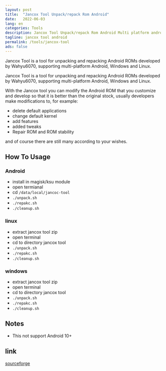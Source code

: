 ```yaml
---
layout: post
title:  "Jancox Tool Unpack/repack Rom Android"
date:   2022-06-03
lang: en
categories: Tools
description: Jancox Tool Unpack/repack Rom Android Multi platform android,windows,linux
tagline: jancox tool android
permalink: /tools/jancox-tool
ads: false
---
```


Jancox Tool is a tool for unpacking and repacking Android ROMs developed by Wahyu6070, supporting multi-platform Android, Windows and Linux.

Jancox Tool is a tool for unpacking and repacking Android ROMs developed by Wahyu6070, supporting multi-platform Android, Windows and Linux.

With the Jancox tool you can modify the Android ROM that you customize and develop so that it is better than the original stock, usually developers make modifications to, for example:

- delete default applications
- change default kernel
- add features
- added tweaks
- Repair ROM and ROM stability

and of course there are still many according to your wishes.

## How To Usage

### Android

- install in magisk/ksu module
- open termianal
- cd ``/data/local/jancoc-tool``
- ``./unpack.sh``
- ``./repakc.sh``
- ``./cleanup.sh``

### linux 

- extract jancox tool zip
- open terminal
- cd to directory jancox tool
- ``./unpack.sh``
- ``./repakc.sh``
- ``./cleanup.sh``

### windows

- extract jancox tool zip
- open terminal
- cd to directory jancox tool
- ``./unpack.sh``
- ``./repakc.sh``
- ``./cleanup.sh``

## Notes

- This not support Android 10+

## link

[sourceforge](https://sourceforge.net/projects/wahyu6070-project-android/files/etc/jancox-tool/)
